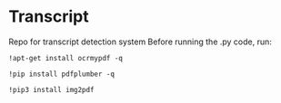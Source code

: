 # Transcript
Repo for transcript detection system
Before running the .py code, run:
```
!apt-get install ocrmypdf -q

!pip install pdfplumber -q

!pip3 install img2pdf
```
